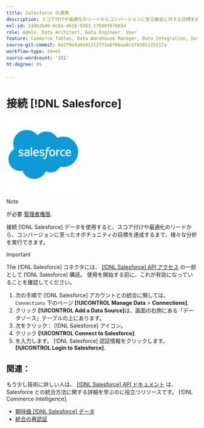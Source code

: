 ```yaml
---
title: Salesforce の連携
description: スコア付けや最適化のリードからコンバージョンに至る機会に対する目標を達成するまで、Salesforce データが様々な分析を可能にする方法を説明します。
exl-id: 249b2b40-8c8a-4616-9383-17690f07003d
role: Admin, Data Architect, Data Engineer, User
feature: Commerce Tables, Data Warehouse Manager, Data Integration, Data Import/Export
source-git-commit: 6e2f9e4a9e91212771e6f6baa8c2f8101125217a
workflow-type: tm+mt
source-wordcount: '151'
ht-degree: 0%

---
```


# 接続 [!DNL Salesforce]

![](../../../assets/Salesforce_Logo.png)

>[!NOTE]
>
>が必要 [管理者権限](../../../administrator/user-management/user-management.md).

接続 [!DNL Salesforce] データを使用すると、スコア付けや最適化のリードから、コンバージョンに至ったオポチュニティの目標を達成するまで、様々な分析を実行できます。

>[!IMPORTANT]
>
>The [!DNL Salesforce] コネクタには、 [[!DNL Salesforce] API アクセス](../integrations/salesforce.md) の一部として [!DNL Salesforce] 購読。 使用を開始する前に、これが有効になっていることを確認してください。

1. 次の手順で [!DNL Salesforce] アカウントとの統合に関しては、 `Connections` 下のページ **[!UICONTROL Manage Data** > **Connections]**.
1. クリック **[!UICONTROL Add a Data Source]**&#x200B;は、画面の右側にある「データソース」テーブルの上にあります。
1. 次をクリック： [!DNL Salesforce] アイコン。
1. クリック **[!UICONTROL Connect to Salesforce]**.
1. を入力します。 [!DNL Salesforce] 認証情報をクリックします。 **[!UICONTROL Login to Salesforce]**.

## 関連：

もう少し技術に詳しい人は、 [[!DNL Salesforce] API ドキュメント](https://developer.salesforce.com/docs/atlas.en-us.api_rest.meta/api_rest/intro_what_is_rest_api.htm) は、Salesforce との統合方法に関する詳細を学ぶのに役立つリソースです。 [!DNL Commerce Intelligence].

* [期待値 [!DNL Salesforce] データ](../integrations/salesforce-data.md)
* [統合の再認証](https://experienceleague.adobe.com/docs/commerce-knowledge-base/kb/how-to/mbi-reauthenticating-integrations.html)
